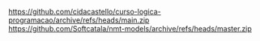 https://github.com/cidacastello/curso-logica-programacao/archive/refs/heads/main.zip
https://github.com/Softcatala/nmt-models/archive/refs/heads/master.zip
